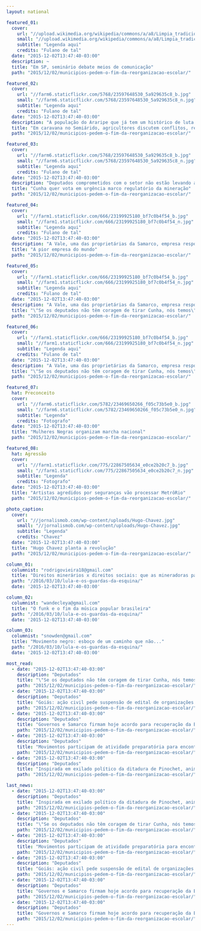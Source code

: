 ```yaml
---
layout: national

featured_01:
  cover:
    url: "//upload.wikimedia.org/wikipedia/commons/a/a8/Limpia_tradicional_cereal.jpg"
    small: "//upload.wikimedia.org/wikipedia/commons/a/a8/Limpia_tradicional_cereal.jpg"
    subtitle: "Legenda aqui"
    credits: "Fulano de tal"
  date: "2015-12-02T13:47:40-03:00"
  description: ~
  title: "Em SP, seminário debate meios de comunicação"
  path: "2015/12/02/municipios-pedem-o-fim-da-reorganizacao-escolar/"

featured_02:
  cover:
    url: "//farm6.staticflickr.com/5768/23597648530_5a929635c8_b.jpg"
    small: "//farm6.staticflickr.com/5768/23597648530_5a929635c8_n.jpg"
    subtitle: "Legenda aqui"
    credits: "Fulano de tal"
  date: "2015-12-02T13:47:40-03:00"
  description: "A população do Araripe que já tem um histórico de luta desde a época das Ligas Camponesas hoje convive com a necessidade"
  title: "Em caravana no Semiárido, agricultores discutem conflitos, resistência e agroecologia"
  path: "2015/12/02/municipios-pedem-o-fim-da-reorganizacao-escolar/"

featured_03:
  cover:
    url: "//farm6.staticflickr.com/5768/23597648530_5a929635c8_b.jpg"
    small: "//farm6.staticflickr.com/5768/23597648530_5a929635c8_n.jpg"
    subtitle: "Legenda aqui"
    credits: "Fulano de tal"
  date: "2015-12-02T13:47:40-03:00"
  description: "Deputados comprometidos com o setor não estão levando a sério"
  title: "Cunha quer vota em urgência marco regulatório da mineração"
  path: "2015/12/02/municipios-pedem-o-fim-da-reorganizacao-escolar/"

featured_04:
  cover:
    url: "//farm1.staticflickr.com/666/23199925180_bf7c0b4f54_b.jpg"
    small: "//farm1.staticflickr.com/666/23199925180_bf7c0b4f54_n.jpg"
    subtitle: "Legenda aqui"
    credits: "Fulano de tal"
  date: "2015-12-02T13:47:40-03:00"
  description: "A Vale, uma das proprietárias da Samarco, empresa responsável pelas barragens que se romperam em Mariana (MG). Lorem Ipsun Lorem Ipsun Lorem Ipsun Lorem Ipsun Lorem Ipsun"
  title: "A pior empresa do mundo"
  path: "2015/12/02/municipios-pedem-o-fim-da-reorganizacao-escolar/"

featured_05:
  cover:
    url: "//farm1.staticflickr.com/666/23199925180_bf7c0b4f54_b.jpg"
    small: "//farm1.staticflickr.com/666/23199925180_bf7c0b4f54_n.jpg"
    subtitle: "Legenda aqui"
    credits: "Fulano de tal"
  date: "2015-12-02T13:47:40-03:00"
  description: "A Vale, uma das proprietárias da Samarco, empresa responsável pelas barragens que se romperam em Mariana (MG). Lorem Ipsun Lorem Ipsun Lorem Ipsun Lorem Ipsun Lorem Ipsun"
  title: "\"Se os deputados não têm coragem de tirar Cunha, nós temos\", diz jovem em protesto"
  path: "2015/12/02/municipios-pedem-o-fim-da-reorganizacao-escolar/"

featured_06:
  cover:
    url: "//farm1.staticflickr.com/666/23199925180_bf7c0b4f54_b.jpg"
    small: "//farm1.staticflickr.com/666/23199925180_bf7c0b4f54_n.jpg"
    subtitle: "Legenda aqui"
    credits: "Fulano de tal"
  date: "2015-12-02T13:47:40-03:00"
  description: "A Vale, uma das proprietárias da Samarco, empresa responsável pelas barragens que se romperam em Mariana (MG). Lorem Ipsun Lorem Ipsun Lorem Ipsun Lorem Ipsun Lorem Ipsun"
  title: "\"Se os deputados não têm coragem de tirar Cunha, nós temos\", diz jovem em protesto"
  path: "2015/12/02/municipios-pedem-o-fim-da-reorganizacao-escolar/"

featured_07:
  hat: Preconceito
  cover:
    url: "//farm6.staticflickr.com/5782/23469650266_f05c73b5e0_b.jpg"
    small: "//farm6.staticflickr.com/5782/23469650266_f05c73b5e0_n.jpg"
    subtitle: "Legenda"
    credits: "Fotografo"
  date: "2015-12-02T13:47:40-03:00"
  title: "Mulheres Negras organizam marcha nacional"
  path: "2015/12/02/municipios-pedem-o-fim-da-reorganizacao-escolar/"

featured_08:
  hat: Agressão
  cover:
    url: "//farm1.staticflickr.com/775/22867505634_e0ce2b20c7_b.jpg"
    small: "//farm1.staticflickr.com/775/22867505634_e0ce2b20c7_n.jpg"
    subtitle: "Legenda"
    credits: "Fotografo"
  date: "2015-12-02T13:47:40-03:00"
  title: "Artistas agredidos por seguranças vão processar MetrôRio"
  path: "2015/12/02/municipios-pedem-o-fim-da-reorganizacao-escolar/"

photo_caption:
  cover:
    url: "//jornalismob.com/wp-content/uploads/Hugo-Chavez.jpg"
    small: "//jornalismob.com/wp-content/uploads/Hugo-Chavez.jpg"
    subtitle: "Legenda"
    credits: "Chavez"
  date: "2015-12-02T13:47:40-03:00"
  title: "Hugo Chavez planta a revolução"
  path: "2015/12/02/municipios-pedem-o-fim-da-reorganizacao-escolar/"

column_01:
  columnist: "rodrigovieira18@gmail.com"
  title: "Direitos minerários x direitos sociais: que as mineradoras paguem o justo"
  path: "/2016/03/10/lula-e-os-guardas-da-esquina/"
  date: '2015-12-02T13:47:40-03:00'

column_02:    
  columnist: "wandecleya@gmail.com"
  title: "O funk e o fim da música popular brasileira"
  path: "/2016/03/10/lula-e-os-guardas-da-esquina/"
  date: '2015-12-02T13:47:40-03:00'

column_03:
  columnist: "snowden@gmail.com"
  title: "Movimento negro: esboço de um caminho que não..."
  path: "/2016/03/10/lula-e-os-guardas-da-esquina/"
  date: '2015-12-02T13:47:40-03:00'

most_read:
  - date: "2015-12-02T13:47:40-03:00"
    description: "Deputados"
    title: "\"Se os deputados não têm coragem de tirar Cunha, nós temos\", diz jovem em protesto"
    path: "2015/12/02/municipios-pedem-o-fim-da-reorganizacao-escolar/"
  - date: "2015-12-02T13:47:40-03:00"
    description: "Deputados"
    title: "Goiás: ação civil pede suspensão de edital de organizações sociais na educação"
    path: "2015/12/02/municipios-pedem-o-fim-da-reorganizacao-escolar/"
  - date: "2015-12-02T13:47:40-03:00"
    description: "Deputados"
    title: "Governos e Samarco firmam hoje acordo para recuperação da Bacia do Rio Doce"
    path: "2015/12/02/municipios-pedem-o-fim-da-reorganizacao-escolar/"
  - date: "2015-12-02T13:47:40-03:00"
    description: "Deputados"
    title: "Movimentos participam de atividade preparatória para encontro da ONU sobre cidades"
    path: "2015/12/02/municipios-pedem-o-fim-da-reorganizacao-escolar/"
  - date: "2015-12-02T13:47:40-03:00"
    description: "Deputados"
    title: "Inspirada em exilado político da ditadura de Pinochet, animação dá primeiro Oscar a Chile"
    path: "2015/12/02/municipios-pedem-o-fim-da-reorganizacao-escolar/"

last_news:
  - date: "2015-12-02T13:47:40-03:00"
    description: "Deputados"
    title: "Inspirada em exilado político da ditadura de Pinochet, animação dá primeiro Oscar a Chile"
    path: "2015/12/02/municipios-pedem-o-fim-da-reorganizacao-escolar/"
  - date: "2015-12-02T13:47:40-03:00"
    description: "Deputados"
    title: "\"Se os deputados não têm coragem de tirar Cunha, nós temos\", diz jovem em protesto"
    path: "2015/12/02/municipios-pedem-o-fim-da-reorganizacao-escolar/"
  - date: "2015-12-02T13:47:40-03:00"
    description: "Deputados"
    title: "Movimentos participam de atividade preparatória para encontro da ONU sobre cidades"
    path: "2015/12/02/municipios-pedem-o-fim-da-reorganizacao-escolar/"
  - date: "2015-12-02T13:47:40-03:00"
    description: "Deputados"
    title: "Goiás: ação civil pede suspensão de edital de organizações sociais na educação"
    path: "2015/12/02/municipios-pedem-o-fim-da-reorganizacao-escolar/"
  - date: "2015-12-02T13:47:40-03:00"
    description: "Deputados"
    title: "Governos e Samarco firmam hoje acordo para recuperação da Bacia do Rio Doce"
    path: "2015/12/02/municipios-pedem-o-fim-da-reorganizacao-escolar/"
  - date: "2015-12-02T13:47:40-03:00"
    description: "Deputados"
    title: "Governos e Samarco firmam hoje acordo para recuperação da Bacia do Rio Doce"
    path: "2015/12/02/municipios-pedem-o-fim-da-reorganizacao-escolar/"
---
```

